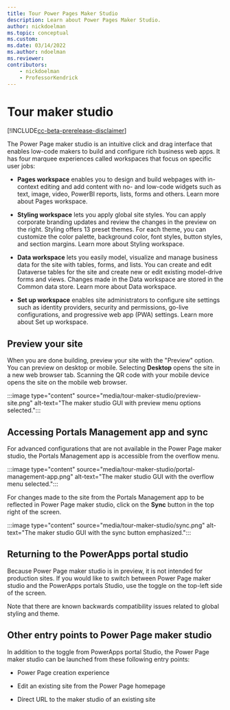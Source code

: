 ```yaml
---
title: Tour Power Pages Maker Studio
description: Learn about Power Pages Maker Studio.
author: nickdoelman
ms.topic: conceptual
ms.custom: 
ms.date: 03/14/2022
ms.author: ndoelman
ms.reviewer:
contributors:
    - nickdoelman
    - ProfessorKendrick
---
```


# Tour maker studio

[!INCLUDE[cc-beta-prerelease-disclaimer](../includes/cc-beta-prerelease-disclaimer.md)]

The Power Page maker studio is an intuitive click and drag interface that enables low-code makers to build and configure rich business web apps. It has four marquee experiences called workspaces that focus on specific user jobs:

- **Pages workspace** enables you to design and build webpages with in-context editing and add content with no- and low-code widgets such as text, image, video, PowerBI reports, lists, forms and others. Learn more about Pages workspace.

- **Styling workspace** lets you apply global site styles. You can apply corporate branding updates and review the changes in the preview on the right. Styling offers 13 preset themes. For each theme, you can customize the color palette, background color, font styles, button styles, and section margins. Learn more about Styling workspace.

- **Data workspace** lets you easily model, visualize and manage business data for the site with tables, forms, and lists. You can create and edit Dataverse tables for the site and create new or edit existing model-drive forms and views. Changes made in the Data workspace are stored in the Common data store. Learn more about Data workspace.

- **Set up workspace** enables site administrators to configure site settings such as identity providers, security and permissions, go-live configurations, and progressive web app (PWA) settings. Learn more about Set up workspace.

## Preview your site

When you are done building, preview your site with the "Preview" option. You can preview on desktop or mobile. Selecting **Desktop** opens the site in a new web browser tab. Scanning the QR code with your mobile device opens the site on the mobile web browser.

:::image type="content" source="media/tour-maker-studio/preview-site.png" alt-text="The maker studio GUI with preview menu options selected.":::

## Accessing Portals Management app and sync

For advanced configurations that are not available in the Power Page maker studio, the Portals Management app is accessible from the overflow menu.

:::image type="content" source="media/tour-maker-studio/portal-management-app.png" alt-text="The maker studio GUI with the overflow menu selected.":::

For changes made to the site from the Portals Management app to be reflected in Power Page maker studio, click on the **Sync** button in the top right of the screen.

:::image type="content" source="media/tour-maker-studio/sync.png" alt-text="The maker studio GUI with the sync button emphasized.":::

## Returning to the PowerApps portal studio

Because Power Page maker studio is in preview, it is not intended for production sites. If you would like to switch between Power Page maker studio and the PowerApps portals Studio, use the toggle on the top-left side of the screen.

Note that there are known backwards compatibility issues related to global styling and theme.

## Other entry points to Power Page maker studio

In addition to the toggle from PowerApps portal Studio, the Power Page maker studio can be launched from these following entry points:

- Power Page creation experience

- Edit an existing site from the Power Page homepage

- Direct URL to the maker studio of an existing site